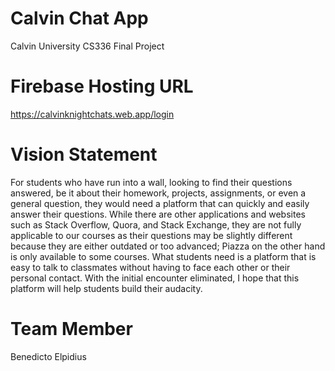 # Calvin Chat App
Calvin University CS336 Final Project

# Firebase Hosting URL
https://calvinknightchats.web.app/login

# Vision Statement
For students who have run into a wall, looking to find their questions answered, be it about their homework, projects, assignments, or even a general question, they would need a platform that can quickly and easily answer their questions. While there are other applications and websites such as Stack Overflow, Quora, and Stack Exchange, they are not fully applicable to our courses as their questions may be slightly different because they are either outdated or too advanced; Piazza on the other hand is only available to some courses. What students need is a platform that is easy to talk to classmates without having to face each other or their personal contact. With the initial encounter eliminated, I hope that this platform will help students build their audacity.

# Team Member
Benedicto Elpidius
